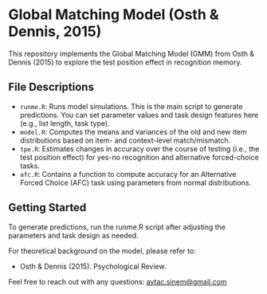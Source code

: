 # Global Matching Model (Osth & Dennis, 2015)
This repository implements the Global Matching Model (GMM) from Osth & Dennis (2015) to explore the test position effect in recognition memory.

## File Descriptions
- `runme.R`: Runs model simulations. This is the main script to generate predictions. You can set parameter values and task design features here (e.g., list length, task type).
- `model.R`: Computes the means and variances of the old and new item distributions based on item- and context-level match/mismatch.
- `tpe.R`: Estimates changes in accuracy over the course of testing (i.e., the test position effect) for yes-no recognition and alternative forced-choice tasks.
- `afc.R`: Contains a function to compute accuracy for an Alternative Forced Choice (AFC) task using parameters from normal distributions. 

## Getting Started
To generate predictions, run the runme.R script after adjusting the parameters and task design as needed.

For theoretical background on the model, please refer to:
- Osth & Dennis (2015). Psychological Review.

Feel free to reach out with any questions: aytac.sinem@gmail.com
